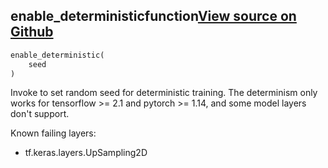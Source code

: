 ## enable_deterministic<span class="tag">function</span><a class="sourcelink" href=https://github.com/fastestimator/fastestimator/blob/r1.2/fastestimator/estimator.py/#L469-L483>View source on Github</a>
```python
enable_deterministic(
	seed
)
```
Invoke to set random seed for deterministic training. The determinism only works for tensorflow >= 2.1 and
pytorch >= 1.14, and some model layers don't support.

Known failing layers:
* tf.keras.layers.UpSampling2D

